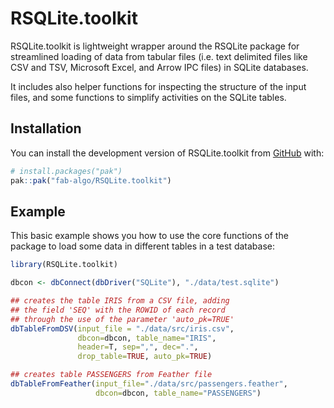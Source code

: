 
<!-- README.md is generated from README.Rmd. Please edit that file -->

# RSQLite.toolkit

<!-- badges: start -->
<!-- badges: end -->

RSQLite.toolkit is lightweight wrapper around the RSQLite package for
streamlined loading of data from tabular files (i.e. text delimited
files like CSV and TSV, Microsoft Excel, and Arrow IPC files) in SQLite
databases.

It includes also helper functions for inspecting the structure of the
input files, and some functions to simplify activities on the SQLite
tables.

## Installation

You can install the development version of RSQLite.toolkit from
[GitHub](https://github.com/) with:

``` r
# install.packages("pak")
pak::pak("fab-algo/RSQLite.toolkit")
```

## Example

This basic example shows you how to use the core functions of the
package to load some data in different tables in a test database:

``` r
library(RSQLite.toolkit)

dbcon <- dbConnect(dbDriver("SQLite"), "./data/test.sqlite")

## creates the table IRIS from a CSV file, adding
## the field 'SEQ' with the ROWID of each record
## through the use of the parameter 'auto_pk=TRUE'
dbTableFromDSV(input_file = "./data/src/iris.csv",
               dbcon=dbcon, table_name="IRIS",
               header=T, sep=",", dec=".",
               drop_table=TRUE, auto_pk=TRUE)

## creates table PASSENGERS from Feather file
dbTableFromFeather(input_file="./data/src/passengers.feather",
                   dbcon=dbcon, table_name="PASSENGERS")
```
